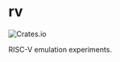 # rv
![Crates.io](https://img.shields.io/crates/v/irv?label=irv%20%28crates.io%29)

RISC-V emulation experiments.